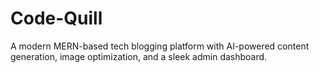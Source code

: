 # Code-Quill
A modern MERN-based tech blogging platform with AI-powered content generation, image optimization, and a sleek admin dashboard.
